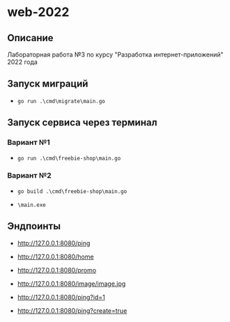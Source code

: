 # web-2022

## Описание
Лабораторная работа №3 по курсу "Разработка интернет-приложений" 2022 года

## Запуск миграций
- `go run .\cmd\migrate\main.go`

## Запуск сервиса через терминал

### Вариант №1
- `go run .\cmd\freebie-shop\main.go`

### Вариант №2
- `go build .\cmd\freebie-shop\main.go`

- `\main.exe`

## Эндпоинты
- http://127.0.0.1:8080/ping

- http://127.0.0.1:8080/home

- http://127.0.0.1:8080/promo

- http://127.0.0.1:8080/image/image.jpg

- http://127.0.0.1:8080/ping?id=1

- http://127.0.0.1:8080/ping?create=true






